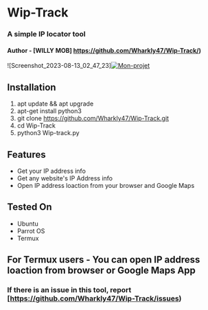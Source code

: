 # Wip-Track
### A simple IP locator tool
#### Author - [WILLY MOB] https://github.com/Wharkly47/Wip-Track/)

![Screenshot_2023-08-13_02_47_23]<a href="https://ibb.co/LNNW3nh"><img src="https://i.ibb.co/KKKkJFz/Mon-projet.png" alt="Mon-projet" border="0" /></a>



## Installation

1) apt update && apt upgrade
2) apt-get install python3
3) git clone https://github.com/Wharkly47/Wip-Track.git
4) cd Wip-Track
5) python3 Wip-track.py

## Features

- Get your IP address info
- Get any website's IP Address info
- Open IP address loaction from your browser and Google Maps

## Tested On

- Ubuntu
- Parrot OS
- Termux

## For Termux users - You can open IP address loaction from browser or Google Maps App


### If there is an issue in this tool, report [https://github.com/Wharkly47/Wip-Track/issues)

